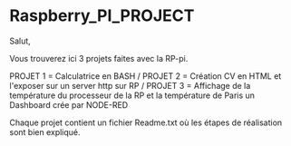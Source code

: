 # Raspberry_PI_PROJECT

Salut, 

Vous trouverez ici 3 projets faites avec la RP-pi.

PROJET 1 = Calculatrice en BASH 
/ PROJET 2 = Création CV en HTML et l'exposer sur un server http sur RP 
/ PROJET 3 = Affichage de la température du processeur de la RP et la température de Paris un Dashboard crée par NODE-RED 

Chaque projet contient un fichier Readme.txt où les étapes de réalisation sont bien expliqué.
